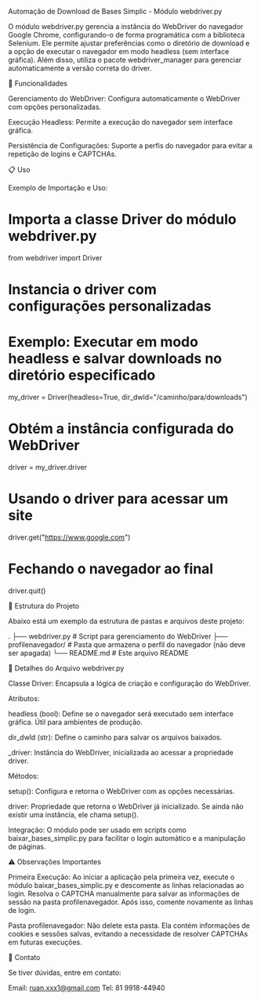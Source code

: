 Automação de Download de Bases Simplic - Módulo webdriver.py




O módulo webdriver.py gerencia a instância do WebDriver do navegador Google Chrome, configurando-o de forma programática com a biblioteca Selenium. Ele permite ajustar preferências como o diretório de download e a opção de executar o navegador em modo headless (sem interface gráfica). Além disso, utiliza o pacote webdriver_manager para gerenciar automaticamente a versão correta do driver.

🚀 Funcionalidades

Gerenciamento do WebDriver: Configura automaticamente o WebDriver com opções personalizadas.

Execução Headless: Permite a execução do navegador sem interface gráfica.

Persistência de Configurações: Suporte a perfis do navegador para evitar a repetição de logins e CAPTCHAs.


📋 Uso

Exemplo de Importação e Uso:

# Importa a classe Driver do módulo webdriver.py
from webdriver import Driver

# Instancia o driver com configurações personalizadas
# Exemplo: Executar em modo headless e salvar downloads no diretório especificado
my_driver = Driver(headless=True, dir_dwld="/caminho/para/downloads")

# Obtém a instância configurada do WebDriver
driver = my_driver.driver

# Usando o driver para acessar um site
driver.get("https://www.google.com")

# Fechando o navegador ao final
driver.quit()

📂 Estrutura do Projeto

Abaixo está um exemplo da estrutura de pastas e arquivos deste projeto:

.
├── webdriver.py                # Script para gerenciamento do WebDriver
├── profilenavegador/           # Pasta que armazena o perfil do navegador (não deve ser apagada)
└── README.md                   # Este arquivo README

📝 Detalhes do Arquivo webdriver.py

Classe Driver: Encapsula a lógica de criação e configuração do WebDriver.

Atributos:

headless (bool): Define se o navegador será executado sem interface gráfica. Útil para ambientes de produção.

dir_dwld (str): Define o caminho para salvar os arquivos baixados.

_driver: Instância do WebDriver, inicializada ao acessar a propriedade driver.

Métodos:

setup(): Configura e retorna o WebDriver com as opções necessárias.

driver: Propriedade que retorna o WebDriver já inicializado. Se ainda não existir uma instância, ele chama setup().

Integração: O módulo pode ser usado em scripts como baixar_bases_simplic.py para facilitar o login automático e a manipulação de páginas.

⚠️ Observações Importantes

Primeira Execução: Ao iniciar a aplicação pela primeira vez, execute o módulo baixar_bases_simplic.py e descomente as linhas relacionadas ao login. Resolva o CAPTCHA manualmente para salvar as informações de sessão na pasta profilenavegador. Após isso, comente novamente as linhas de login.

Pasta profilenavegador: Não delete esta pasta. Ela contém informações de cookies e sessões salvas, evitando a necessidade de resolver CAPTCHAs em futuras execuções.



📧 Contato

Se tiver dúvidas, entre em contato:

Email: ruan.xxx1@gmail.com
Tel: 81 9918-44940




